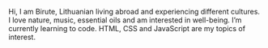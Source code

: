Hi, I am Birute, Lithuanian living abroad and experiencing different cultures. 
I love nature, music, essential oils and am interested in well-being. 
I’m currently learning to code. HTML, CSS and JavaScript are my topics of interest. 
